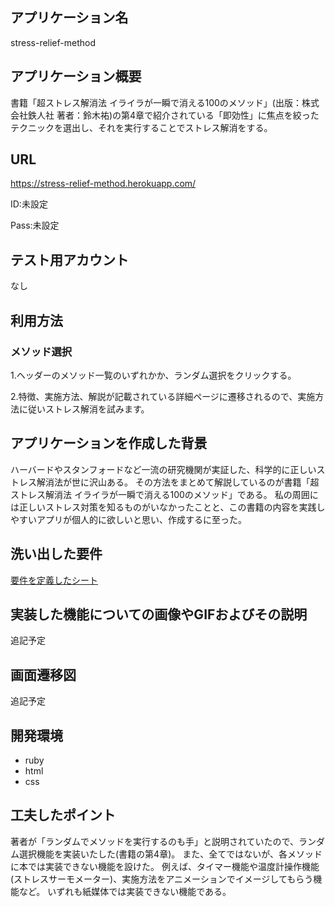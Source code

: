 ## アプリケーション名
 stress-relief-method

## アプリケーション概要
 書籍「超ストレス解消法 イライラが一瞬で消える100のメソッド」(出版：株式会社鉄人社 著者：鈴木祐)の第4章で紹介されている「即効性」に焦点を絞ったテクニックを選出し、それを実行することでストレス解消をする。

## URL
 https://stress-relief-method.herokuapp.com/

 ID:未設定
 
 Pass:未設定
## テスト用アカウント
 なし
## 利用方法
### メソッド選択
 1.ヘッダーのメソッド一覧のいずれかか、ランダム選択をクリックする。

 2.特徴、実施方法、解説が記載されている詳細ページに遷移されるので、実施方法に従いストレス解消を試みます。

## アプリケーションを作成した背景
 ハーバードやスタンフォードなど一流の研究機関が実証した、科学的に正しいストレス解消法が世に沢山ある。
 その方法をまとめて解説しているのが書籍「超ストレス解消法 イライラが一瞬で消える100のメソッド」である。
 私の周囲には正しいストレス対策を知るものがいなかったことと、この書籍の内容を実践しやすいアプリが個人的に欲しいと思い、作成するに至った。

## 洗い出した要件
[要件を定義したシート](https://docs.google.com/spreadsheets/d/1FcoBSftfgA1gJI5tuhEEsCplqY7YogoQMGu0nKjEg-0/edit#gid=982722306)


## 実装した機能についての画像やGIFおよびその説明
 追記予定


## 画面遷移図
 追記予定

## 開発環境
- ruby
- html
- css

## 工夫したポイント
著者が「ランダムでメソッドを実行するのも手」と説明されていたので、ランダム選択機能を実装いたした(書籍の第4章)。
また、全てではないが、各メソッドに本では実装できない機能を設けた。
例えば、タイマー機能や温度計操作機能(ストレスサーモメーター)、実施方法をアニメーションでイメージしてもらう機能など。
いずれも紙媒体では実装できない機能である。